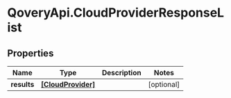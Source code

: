 # QoveryApi.CloudProviderResponseList

## Properties

Name | Type | Description | Notes
------------ | ------------- | ------------- | -------------
**results** | [**[CloudProvider]**](CloudProvider.md) |  | [optional] 


